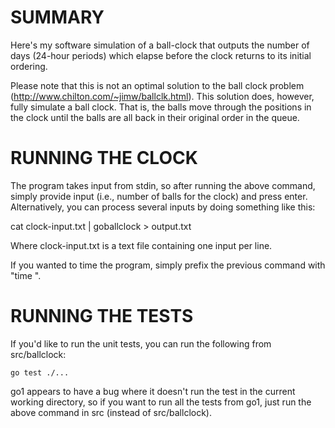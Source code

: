 SUMMARY
=======

Here's my software simulation of a ball-clock that outputs the number of
days (24-hour periods) which elapse before the clock returns to its initial
ordering.

Please note that this is not an optimal solution to the ball clock problem
(http://www.chilton.com/~jimw/ballclk.html).  This solution does, however,
fully simulate a ball clock.  That is, the balls move through the positions in
the clock until the balls are all back in their original order in the queue.

RUNNING THE CLOCK
=================

The program takes input from stdin, so after running the above command, simply
provide input (i.e., number of balls for the clock) and press enter.
Alternatively, you can process several inputs by doing something like this:

cat clock-input.txt | goballclock > output.txt

Where clock-input.txt is a text file containing one input per line.

If you wanted to time the program, simply prefix the previous command with
"time ".

RUNNING THE TESTS
=================

If you'd like to run the unit tests, you can run the following from
src/ballclock:

	go test ./...

go1 appears to have a bug where it doesn't run the test in the current working
directory, so if you want to run all the tests from go1, just run the above
command in src (instead of src/ballclock).

